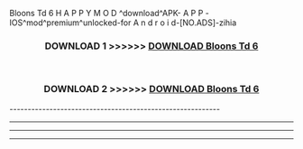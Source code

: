  Bloons Td 6  H A P P Y M O D ^download^APK- A P P -IOS^mod^premium^unlocked-for A n d r o i d-[NO.ADS]-zihia



<div align="center">

<h3>DOWNLOAD 1 >>>>>> <a href="https://en-mod.web.app/?en= Bloons Td 6 ">DOWNLOAD Bloons Td 6  </a></h3><br>

<h3>DOWNLOAD 2 >>>>>> <a href="https://en-mod.web.app/?en= Bloons Td 6 ">DOWNLOAD Bloons Td 6  </a></h3>

</div>
----------------------------------------------------------

----------------------------------------------------------

----------------------------------------------------------

----------------------------------------------------------



